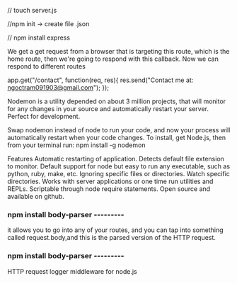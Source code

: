// touch server.js

//npm init -> create file .json 

// npm install express
 
 We get a get request from a browser that is targeting this route, which is the home route, then we're going to respond with this callback. Now we can respond to different routes

app.get("/contact", function(req, res){
  res.send("Contact me at: ngoctram091903@gmail.com");
}); 


Nodemon is a utility depended on about 3 million projects, that will monitor for any changes in your source and automatically restart your server. Perfect for development.

Swap nodemon instead of node to run your code, and now your process will automatically restart when your code changes. To install, get Node.js, then from your terminal run: npm install -g nodemon


Features
  Automatic restarting of application.
  Detects default file extension to monitor.
  Default support for node but easy to run any executable, such as python, ruby, make, etc.
  Ignoring specific files or directories.
  Watch specific directories.
  Works with server applications or one time run utilities and REPLs.
  Scriptable through node require statements.
  Open source and available on github.



### npm install body-parser ---------
it allows you to go into any of your routes, and you can tap into something called request.body,and this is the parsed version of the HTTP request.


### npm install body-parser ---------
HTTP request logger middleware for node.js